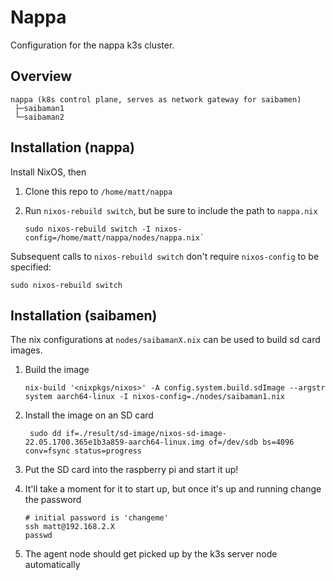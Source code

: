 # Nappa

Configuration for the nappa k3s cluster.

## Overview

```
nappa (k8s control plane, serves as network gateway for saibamen)
 ├─saibaman1
 └─saibaman2
```

## Installation (nappa)

Install NixOS, then

1. Clone this repo to `/home/matt/nappa`

2. Run `nixos-rebuild switch`, but be sure to include the path to `nappa.nix`

    ```shell
    sudo nixos-rebuild switch -I nixos-config=/home/matt/nappa/nodes/nappa.nix`
    ```

Subsequent calls to `nixos-rebuild switch` don't require `nixos-config` to be specified:

```shell
sudo nixos-rebuild switch
```

## Installation (saibamen)

The nix configurations at `nodes/saibamanX.nix` can be used to build sd card images.

1. Build the image

    ```shell
    nix-build '<nixpkgs/nixos>' -A config.system.build.sdImage --argstr system aarch64-linux -I nixos-config=./nodes/saibaman1.nix
    ```

2. Install the image on an SD card

    ```shell
     sudo dd if=./result/sd-image/nixos-sd-image-22.05.1700.365e1b3a859-aarch64-linux.img of=/dev/sdb bs=4096 conv=fsync status=progress
    ```

3. Put the SD card into the raspberry pi and start it up!

4. It'll take a moment for it to start up, but once it's up and running change the password

    ```shell
    # initial password is 'changeme'
    ssh matt@192.168.2.X
    passwd
    ```

5. The agent node should get picked up by the k3s server node automatically
